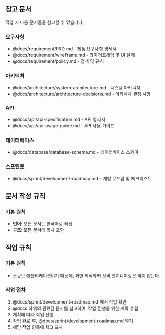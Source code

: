 ## 참고 문서

작업 시 다음 문서들을 참고할 수 있습니다:

### 요구사항
- @docs/requirement/PRD.md - 제품 요구사항 명세서
- @docs/requirement/wireframe.md - 와이어프레임 및 UI 설계
- @docs/requirement/policy.md - 정책 및 규칙

### 아키텍처
- @docs/architecture/system-architecture.md - 시스템 아키텍처
- @docs/architecture/architecture-decisions.md - 아키텍처 결정 사항

### API
- @docs/api/api-specification.md - API 명세서
- @docs/api/api-usage-guide.md - API 사용 가이드

### 데이터베이스
- @docs/database/database-schema.md - 데이터베이스 스키마

### 스프린트
- @docs/sprint/development-roadmap.md - 개발 로드맵 및 체크리스트

## 문서 작성 규칙

### 기본 원칙
- **언어**: 모든 문서는 한국어로 작성
- **구조**: 모든 문서에 목차 포함


## 작업 규칙

### 기본 원칙
- 소규모 애플리케이션이기 때문에, 과한 최적화와 오버 엔지니어링은 하지 않는다.

### 작업 절차
1. @docs/sprint/development-roadmap.md 에서 작업 확인
2. @docs 하위의 관련된 문서를 참고하여, 작업 진행을 위한 계획 수립
3. 계획에 따라 작업 진행
4. 작업 완료 후, @docs/sprint/development-roadmap.md 열기
5. 해당 작업 항목에 체크 표시